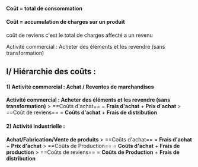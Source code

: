 

#### Coût = total de consommation

#### Coût = accumulation de charges sur un produit

coût de reviens c'est le total de charges affecté a un revenu

Activité commercial :  Acheter des éléments et les revendre (sans transformation)


## I/ Hiérarchie des coûts :

#### 1) Activité commercial : Achat / Reventes de marchandises
**Activité commercial :  Acheter des éléments et les revendre (sans transformation)**
	> ==Coûts d'achat== = **Frais d'achat** + **Prix d'achat**
	> ==Coût de reviens== = **Coûts d'achat** + **Frais de distribution** 

#### 2) Activité industrielle : 
**Achat/Fabrication/Vente de produits**
	> ==Coûts d'achat== = **Frais d'achat** + **Prix d'achat**
	> ==Coûts de Production== = **Coûts d'achat** + **Frais de production** 
	> ==Coûts de reviens== = **Coûts de Production** + **Frais de distribution**
	
	
